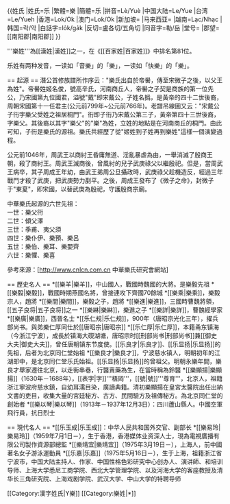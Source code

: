 {{姓氏
|姓氏=乐
|繁體=樂
|簡體=乐
|拼音=Lè/Yuè
|中国大陆=Le/Yue
|台湾=Le/Yueh
|香港=Lok/Ok
|澳门=Lok/Ok
|新加坡=
|马来西亚=
|越南=Lạc/Nhạc
|韩国=락/악
|白話字=lo̍k/ga̍k
|反切=盧各切/五角切
|同音字=勒/岳
|堂号=
|郡望=[[南阳郡|南阳郡]]
}}

'''樂姓'''為[[漢姓|漢姓]]之一，在《[[百家姓|百家姓]]》中排名第81位。  

乐姓有两种发音，一读如「音樂」的「樂」，一读如「快樂」的「樂」。

== 起源 ==
潛公首修族譜所作序云："樂氏出自於帝嚳，傳至宋微子之後，以父王為姓"。帝嚳姓姬名俊，號高辛氏，河南商丘人，帝嚳之子契是商族的第一位先公，乃宋國第九位國君，溢號"戴"即宋戴公，子姓名撝，是黃帝的四十二世後裔，周朝宋國第十一任君主(公元前799年~公元前766年)。老譜吊線圖又云："宋戴公子衎字樂父受姓之祖居桐門"。衎即子衎乃宋戴公第三子，黃帝第四十三世後裔，字樂父。其後裔以其字"樂父"的"樂"為姓，立姓的地點是在河南商丘的桐門。由此可知，子衎是樂氏的源祖。樂氏共經歷了從"姬姓到子姓再到樂姓"這樣一個演變過程。<br>

公元前1046年，周武王以商紂王昏庸無道、淫亂暴虐為由，一舉消滅了殷商王朝，殺了商紂王。周武王滅商後，曾風紂的兒子武庚祿父以繼殷祀。但是，當周武王病卒，其子周成王年幼，由武王弟周公旦攝政時，武庚祿父趁機造反，經過三年戰鬥才殺了武庚，把武庚勢力剷平。之後，周成王發布了《微子之命》，封微子于"東夏"，即宋國，以替武庚為殷祀，守護殷商宗廟。

中華樂氏起源的六世先祖：<br>
一世：樂父衎<br>
二世：傾父澤<br>
三世：季甫、夷父須<br>
四世：樂仆伊、樂預、樂呂<br>
五世：樂伯、樂耳、樂嬰齊<br>
六世：樂懼、樂喜<br>

參考來源：<ref>[http://www.cnlcn.com.cn 中華樂氏研究會網站]</ref>

== 歷史名人 ==
*[[樂羊|樂羊]]，中山國人，戰國時魏國的大將。是樂毅先祖
*[[樂毅|樂毅]]，戰國時期燕國名將，曾接連攻下齊國70餘城
*[[樂乘|樂乘]]，樂毅宗人，趙將
*[[樂間|樂間]]，樂毅之子，趙將
*[[樂進|樂進]]，三國時曹魏將領，[[五子良将|五子良将]]之一
*[[樂綝|樂綝]]，樂進之子
*[[樂詳|樂詳]]，曹魏經學家
*[[樂廣|樂廣]]，西晉名士
*[[乐仁规|乐仁规]]，900年（唐昭宗光化三年），擢兵部尚书。與弟樂仁厚同仕於[[唐昭宗|唐昭宗]]
*[[乐仁厚|乐仁厚]]，本籍甬东镇海（今浙江宁波），成長於镇海大碶湖塘，唐昭宗时[[刑部尚书|刑部尚书]]兼[[御史大夫|御史大夫]]，曾任唐朝镇东节度使。[[乐良才|乐良才]]、[[乐显扬|乐显扬]]的先祖，后者为北京同仁堂始祖
*[[樂良才|樂良才]]，宁波慈水镇人，明朝初年的江湖郎中，是北京同仁堂乐氏始祖。[[乐显扬|乐显扬]]的曾祖父。明朝永樂年間，樂良才舉家遷往北京，以走街串巷，行醫賣藥為生，在當時稱為鈴醫
*[[樂顯揚|樂顯揚]]（1630年－1688年），[[表字|字]]'''梧岡'''，[[號|號]]'''尊育'''，北京人，祖籍浙江寧波府慈水鎮，自幼耳濡目染，廣讀典籍。清初樂顯揚在皇宮太醫院出任出納文書的吏目，收集大量的宮廷秘方、古方、民間驗方及祖傳秘方。為北京同仁堂的創始者
*[[樂以琴|樂以琴]]（1913年－1937年12月3日）：四川蘆山縣人。中國空軍飛行員，抗日烈士

== 現代名人 ==
*[[乐玉成|乐玉成]]：中华人民共和国外交官、副部长
*[[樂易玲|樂易玲]]（1959年7月1日－），生于香港，香港媒体业资深人士，現為電視廣播有限公司製作資源部總監
*[[樂靖宜|樂靖宜]]（1975年3月19日－），上海人，前中國著名女子游泳運動員
*[[乐嘉|乐嘉]]（1975年5月16日－），生于上海，祖籍浙江省宁波市，中国大陆主持人、作家、中国性格色彩研究中心创办人、演讲師、和培训导师、上海大学悉尼工商学院、西北大学管理学院、以及河海大学的客座教授及清华长三角研究院、上海戏剧学院、武汉大学、中山大学的特聘导师

[[Category:漢字姓氏|Y樂]]
[[Category:樂姓|*]]